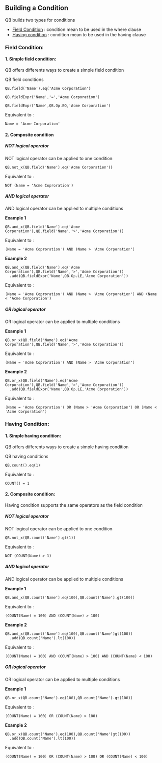 
## Building a Condition

QB builds two types for conditions 

* [Field Condition](#field-condition) : condition mean to be used in the where clause 
* [Having condition](#having-condition) : condition mean to be used in the having clause
 
### Field Condition:

#### 1. Simple field condition:

QB offers differents ways to create a simple field condition 

QB field conditions 

  ```apex
  QB.field('Name').eq('Acme Corporation')
  ```
  ```apex
  QB.fieldExpr('Name','=','Acme Corporation')
  ```
  ```apex
  QB.fieldExpr('Name',QB.Op.EQ,'Acme Corporation')
  ```
  
Equivalent to : 

  ```apex
  Name = 'Acme Corporation'
  ```
#### 2. Composite condition

##### NOT logical operator

NOT logical operator can be applied to one condition 

  ```apex
  QB.not_x(QB.field('Name').eq('Acme Corporation'))
  ```
Equivalent to : 

  ```apex
  NOT (Name = 'Acme Coproration')
  ```
  
##### AND logical operator

AND logical operator can be applied to multiple conditions

**Example 1**
  ```apex
  QB.and_x(QB.field('Name').eq('Acme Corporation'),QB.field('Name','>','Acme Corporation'))
  ```
  
Equivalent to : 

  ```apex
  (Name = 'Acme Coproration') AND (Name > 'Acme Corporation')
  ```

**Example 2**
  ```apex
  QB.and_x(QB.field('Name').eq('Acme Corporation'),QB.field('Name','>','Acme Corporation'))
    .add(QB.fieldExpr('Name',QB.Op.LE,'Acme Corporation'))
  ```
  
Equivalent to : 

  ```apex
  (Name = 'Acme Coproration') AND (Name > 'Acme Corporation') AND (Name < 'Acme Corporation')
  ```

##### OR logical operator

OR logical operator can be applied to multiple conditions

**Example 1**
  ```apex
  QB.or_x(QB.field('Name').eq('Acme Corporation'),QB.field('Name','>','Acme Corporation'))
  ```
  
Equivalent to : 

  ```apex
  (Name = 'Acme Coproration') AND (Name > 'Acme Corporation')
  ```

**Example 2**

  ```apex
  QB.or_x(QB.field('Name').eq('Acme Corporation'),QB.field('Name','>','Acme Corporation'))
    .add(QB.fieldExpr('Name',QB.Op.LE,'Acme Corporation'))
  ```
  
Equivalent to : 

  ```apex
  (Name = 'Acme Coproration') OR (Name > 'Acme Corporation') OR (Name < 'Acme Corporation')
  ```
  
  
### Having Condition:

#### 1. Simple having condition:

QB offers differents ways to create a simple having condition 

QB having conditions 

  ```apex
  QB.count().eq(1)
  ```

Equivalent to : 

  ```apex
  COUNT() = 1
  ```

#### 2. Composite condition:

Having condition supports the same operators as the field condition

##### NOT logical operator

NOT logical operator can be applied to one condition 

  ```apex
  QB.not_x(QB.count('Name').gt(1))
  ```
Equivalent to : 

  ```apex
  NOT (COUNT(Name) > 1)
  ```
  
##### AND logical operator

AND logical operator can be applied to multiple conditions

**Example 1**
  ```apex
  QB.and_x(QB.count('Name').eq(100),QB.count('Name').gt(100))
  ```
  
Equivalent to : 

  ```apex
  (COUNT(Name) = 100) AND (COUNT(Name) > 100)
  ```

**Example 2**
  ```apex
  QB.and_x(QB.count('Name').eq(100),QB.count('Name')gt(100))
    .add(QB.count('Name').lt(100))
  ```
  
Equivalent to : 

  ```apex
  (COUNT(Name) = 100) AND (COUNT(Name) > 100) AND (COUNT(Name) < 100)
  ```

##### OR logical operator

OR logical operator can be applied to multiple conditions

**Example 1**
  ```apex
  QB.or_x(QB.count('Name').eq(100),QB.count('Name').gt(100))
  ```
  
Equivalent to : 

  ```apex
  (COUNT(Name) = 100) OR (COUNT(Name) > 100)
  ```

**Example 2**
  ```apex
  QB.or_x(QB.count('Name').eq(100),QB.count('Name')gt(100))
    .add(QB.count('Name').lt(100))
  ```
  
Equivalent to : 

  ```apex
  (COUNT(Name) = 100) OR (COUNT(Name) > 100) OR (COUNT(Name) < 100)
  ```
